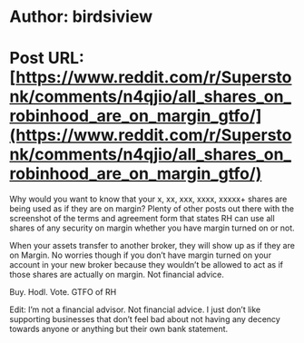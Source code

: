 # Author: birdsiview
# Post URL: [https://www.reddit.com/r/Superstonk/comments/n4qjio/all_shares_on_robinhood_are_on_margin_gtfo/](https://www.reddit.com/r/Superstonk/comments/n4qjio/all_shares_on_robinhood_are_on_margin_gtfo/)


Why would you want to know that your x, xx, xxx, xxxx, xxxxx+ shares are being used as if they are on margin? Plenty of other posts out there with the screenshot of the terms and agreement form that states RH can use all shares of any security on margin whether you have margin turned on or not.

When your assets transfer to another broker, they will show up as if they are on Margin. No worries though if you don’t have margin turned on your account in your new broker because they wouldn’t be allowed to act as if those shares are actually on margin. Not financial advice.

Buy. Hodl. Vote. GTFO of RH

Edit: I’m not a financial advisor. Not financial advice. I just don’t like supporting businesses that don’t feel bad about not having any decency towards anyone or anything but their own bank statement.